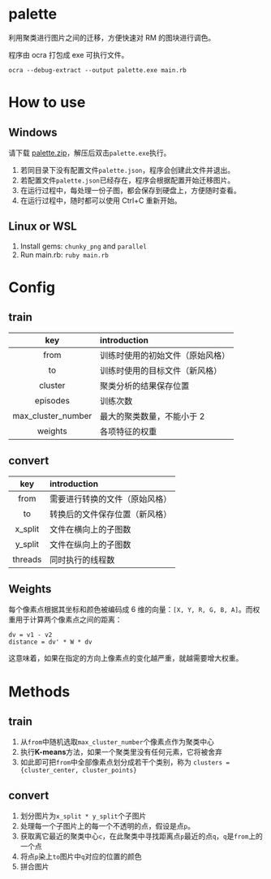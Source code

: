 # palette
利用聚类进行图片之间的迁移，方便快速对 RM 的图块进行调色。

程序由 ocra 打包成 exe 可执行文件。
```
ocra --debug-extract --output palette.exe main.rb
```

# How to use
## Windows
请下载 [palette.zip](https://github.com/gxm11/palette/releases/download/release/palette.zip)，解压后双击`palette.exe`执行。
1. 若同目录下没有配置文件`palette.json`，程序会创建此文件并退出。
2. 若配置文件`palette.json`已经存在，程序会根据配置开始迁移图片。
3. 在运行过程中，每处理一份子图，都会保存到硬盘上，方便随时查看。
4. 在运行过程中，随时都可以使用 Ctrl+C 重新开始。

## Linux or WSL
1. Install gems: `chunky_png` and `parallel`
2. Run main.rb: `ruby main.rb`

# Config
## train
key | introduction 
:--:|:-------------
from|训练时使用的初始文件（原始风格）
to|训练时使用的目标文件（新风格）
cluster|聚类分析的结果保存位置
episodes|训练次数
max_cluster_number|最大的聚类数量，不能小于 2
weights|各项特征的权重

## convert
key | introduction
:--:|:-------------
from|需要进行转换的文件（原始风格）
to|转换后的文件保存位置（新风格）
x_split|文件在横向上的子图数
y_split|文件在纵向上的子图数
threads|同时执行的线程数

## Weights
每个像素点根据其坐标和颜色被编码成 6 维的向量：`[X, Y, R, G, B, A]`。而权重用于计算两个像素点之间的距离：
```
dv = v1 - v2
distance = dv' * W * dv
```
这意味着，如果在指定的方向上像素点的变化越严重，就越需要增大权重。

# Methods
## train
1. 从`from`中随机选取`max_cluster_number`个像素点作为聚类中心
2. 执行**K-means**方法，如果一个聚类里没有任何元素，它将被舍弃
3. 如此即可把`from`中全部像素点划分成若干个类别，称为 `clusters = {cluster_center, cluster_points}`

## convert
1. 划分图片为`x_split * y_split`个子图片
2. 处理每一个子图片上的每一个不透明的点，假设是点`p`。
3. 获取离它最近的聚类中心`c`，在此聚类中寻找距离点`p`最近的点`q`，`q`是`from`上的一个点
4. 将点`p`染上`to`图片中`q`对应的位置的颜色
5. 拼合图片
